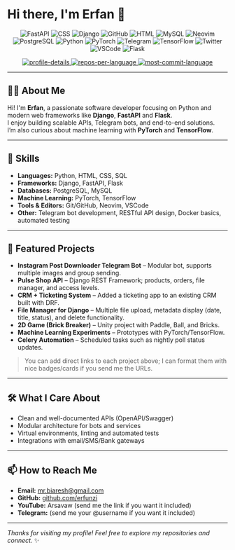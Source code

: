 # Hi there, I'm Erfan 👋

<p align="center">
  <img src="https://ziadoua.github.io/m3-Markdown-Badges/badges/FastAPI/fastapi2.svg" alt="FastAPI">
  <img src="https://ziadoua.github.io/m3-Markdown-Badges/badges/CSS/css2.svg" alt="CSS">
  <img src="https://ziadoua.github.io/m3-Markdown-Badges/badges/Django/django2.svg" alt="Django">
  <img src="https://ziadoua.github.io/m3-Markdown-Badges/badges/Github/github2.svg" alt="GitHub">
  <img src="https://ziadoua.github.io/m3-Markdown-Badges/badges/HTML/html2.svg" alt="HTML">
  <img src="https://ziadoua.github.io/m3-Markdown-Badges/badges/MySQL/mysql2.svg" alt="MySQL">
  <img src="https://ziadoua.github.io/m3-Markdown-Badges/badges/Neovim/neovim2.svg" alt="Neovim">
  <img src="https://ziadoua.github.io/m3-Markdown-Badges/badges/PostgreSQL/postgresql2.svg" alt="PostgreSQL">
  <img src="https://ziadoua.github.io/m3-Markdown-Badges/badges/Python/python2.svg" alt="Python">
  <img src="https://ziadoua.github.io/m3-Markdown-Badges/badges/PyTorch/pytorch2.svg" alt="PyTorch">
  <img src="https://ziadoua.github.io/m3-Markdown-Badges/badges/Telegram/telegram2.svg" alt="Telegram">
  <img src="https://ziadoua.github.io/m3-Markdown-Badges/badges/TensorFlow/tensorflow2.svg" alt="TensorFlow">
  <img src="https://ziadoua.github.io/m3-Markdown-Badges/badges/Twitter/twitter2.svg" alt="Twitter">
  <img src="https://ziadoua.github.io/m3-Markdown-Badges/badges/VisualStudioCode/visualstudiocode2.svg" alt="VSCode">
  <img src="https://ziadoua.github.io/m3-Markdown-Badges/badges/Flask/flask2.svg" alt="Flask">
</p>

<p align="center">
  <a href="https://github.com/erfunzi">
    <img src="https://github-profile-summary-cards.vercel.app/api/cards/profile-details?username=erfunzi&theme=radical" alt="profile-details">
  </a>
  <a href="https://github.com/erfunzi">
    <img src="https://github-profile-summary-cards.vercel.app/api/cards/repos-per-language?username=Erfunzi&theme=radical" alt="repos-per-language">
  </a>
  <a href="https://github.com/erfunzi">
    <img src="https://github-profile-summary-cards.vercel.app/api/cards/most-commit-language?username=erfunzi&theme=radical" alt="most-commit-language">
  </a>
</p>

---

## 👨‍💻 About Me
Hi! I'm **Erfan**, a passionate software developer focusing on Python and modern web frameworks like **Django**, **FastAPI** and **Flask**.  
I enjoy building scalable APIs, Telegram bots, and end-to-end solutions.  
I’m also curious about machine learning with **PyTorch** and **TensorFlow**.

---

## 🔭 Skills
- **Languages:** Python, HTML, CSS, SQL  
- **Frameworks:** Django, FastAPI, Flask  
- **Databases:** PostgreSQL, MySQL  
- **Machine Learning:** PyTorch, TensorFlow  
- **Tools & Editors:** Git/GitHub, Neovim, VSCode  
- **Other:** Telegram bot development, RESTful API design, Docker basics, automated testing  

---

## 🚀 Featured Projects
- **Instagram Post Downloader Telegram Bot** – Modular bot, supports multiple images and group sending.  
- **Pulse Shop API** – Django REST Framework; products, orders, file manager, and access levels.  
- **CRM + Ticketing System** – Added a ticketing app to an existing CRM built with DRF.  
- **File Manager for Django** – Multiple file upload, metadata display (date, title, status), and delete functionality.  
- **2D Game (Brick Breaker)** – Unity project with Paddle, Ball, and Bricks.  
- **Machine Learning Experiments** – Prototypes with PyTorch/TensorFlow.  
- **Celery Automation** – Scheduled tasks such as nightly poll status updates.  

> You can add direct links to each project above; I can format them with nice badges/cards if you send me the URLs.

---

## 🛠️ What I Care About
- Clean and well-documented APIs (OpenAPI/Swagger)  
- Modular architecture for bots and services  
- Virtual environments, linting and automated tests  
- Integrations with email/SMS/Bank gateways  

---

## 📫 How to Reach Me
- **Email:** mr.biaresh@gmail.com  
- **GitHub:** [github.com/erfunzi](https://github.com/erfunzi)  
- **YouTube:** Arsavaw (send me the link if you want it included)  
- **Telegram:** (send me your @username if you want it included)  

---

*Thanks for visiting my profile! Feel free to explore my repositories and connect.* ✨
